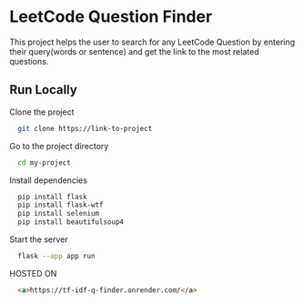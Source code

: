 
# LeetCode Question Finder

This project helps the user to search for any LeetCode Question by entering their query(words or sentence) and get the link to the most related questions.

## Run Locally

Clone the project

```bash
  git clone https://link-to-project
```

Go to the project directory

```bash
  cd my-project
```

Install dependencies

```bash
  pip install flask
  pip install flask-wtf
  pip install selenium
  pip install beautifulsoup4
```

Start the server

```bash
  flask --app app run
```

HOSTED ON 
```html
  <a>https://tf-idf-q-finder.onrender.com/</a>
```
